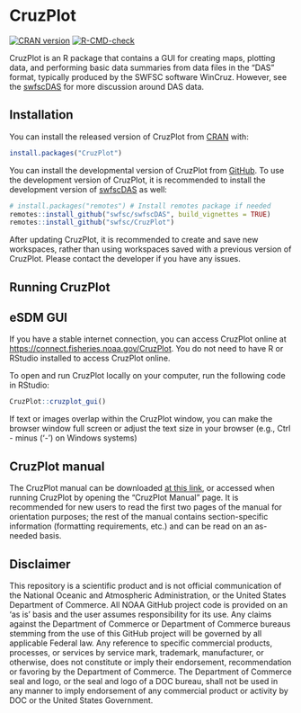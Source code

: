 # CruzPlot

<!-- badges: start -->

[![CRAN version](http://www.r-pkg.org/badges/version/CruzPlot)](https://cran.r-project.org/package=CruzPlot)
[![R-CMD-check](https://github.com/SWFSC/CruzPlot/actions/workflows/R-CMD-check.yaml/badge.svg)](https://github.com/SWFSC/CruzPlot/actions/workflows/R-CMD-check.yaml)
<!-- badges: end -->

CruzPlot is an R package that contains a GUI for creating maps, plotting data, and performing basic data summaries from data files in the “DAS” format, typically produced by the SWFSC software WinCruz. However, see the [swfscDAS](https://github.com/SWFSC/swfscDAS/) for more discussion around DAS data.

## Installation

You can install the released version of CruzPlot from [CRAN](https://CRAN.R-project.org) with:

``` r
install.packages("CruzPlot")
```

You can install the developmental version of CruzPlot from [GitHub](https://github.com/). To use the development version of CruzPlot, it is recommended to install the development version of [swfscDAS](https://swfsc.github.io/swfscDAS/index.html) as well:

``` r
# install.packages("remotes") # Install remotes package if needed
remotes::install_github("swfsc/swfscDAS", build_vignettes = TRUE)
remotes::install_github("swfsc/CruzPlot")
```

After updating CruzPlot, it is recommended to create and save new workspaces, rather than using workspaces saved with a previous version of CruzPlot. Please contact the developer if you have any issues.

## Running CruzPlot

## eSDM GUI

If you have a stable internet connection, you can access CruzPlot online at <https://connect.fisheries.noaa.gov/CruzPlot>. You do not need to have R or RStudio installed to access CruzPlot online.

To open and run CruzPlot locally on your computer, run the following code in RStudio:

``` r
CruzPlot::cruzplot_gui()
```

If text or images overlap within the CruzPlot window, you can make the browser window full screen or adjust the text size in your browser (e.g., Ctrl - minus (‘-’) on Windows systems)

## CruzPlot manual

The CruzPlot manual can be downloaded [at this link](https://github.com/swfsc/CruzPlot/blob/master/inst/shiny/www/CruzPlot_Manual_app.pdf), or accessed when running CruzPlot by opening the “CruzPlot Manual” page. It is recommended for new users to read the first two pages of the manual for orientation purposes; the rest of the manual contains section-specific information (formatting requirements, etc.) and can be read on an as-needed basis.

## Disclaimer

This repository is a scientific product and is not official communication of the National Oceanic and Atmospheric Administration, or the United States Department of Commerce. All NOAA GitHub project code is provided on an ‘as is’ basis and the user assumes responsibility for its use. Any claims against the Department of Commerce or Department of Commerce bureaus stemming from the use of this GitHub project will be governed by all applicable Federal law. Any reference to specific commercial products, processes, or services by service mark, trademark, manufacturer, or otherwise, does not constitute or imply their endorsement, recommendation or favoring by the Department of Commerce. The Department of Commerce seal and logo, or the seal and logo of a DOC bureau, shall not be used in any manner to imply endorsement of any commercial product or activity by DOC or the United States Government.
